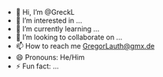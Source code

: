 - 👋 Hi, I’m @GreckL
- 👀 I’m interested in ...
- 🌱 I’m currently learning ...
- 💞️ I’m looking to collaborate on ...
- 📫 How to reach me GregorLauth@gmx.de
- 😄 Pronouns: He/Him
- ⚡ Fun fact: ...

<!---
GreckL/GreckL is a ✨ special ✨ repository because its `README.md` (this file) appears on your GitHub profile.
You can click the Preview link to take a look at your changes.
--->
